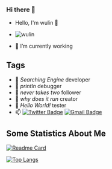 ### Hi there 👋

- Hello, I'm wulin 👋
- ![wulin](https://komarev.com/ghpvc/?username=onlywulin)

- 🔭 I’m currently working

## Tags

- 🔭 _Searching Engine_ developer
- 🌱 _println_ debugger
- 👯 _never takes two_ follower
- 🤔 _why does it run_ creator
- 💬 _Hello World!_ tester
- 📫 [![Twitter Badge](https://img.shields.io/badge/-twitter-blue?style=flat-square&logo=Twitter&logoColor=white&link=)](https://twitter.com/wswch19941012) [![Gmail Badge](https://img.shields.io/badge/-Gmail-c14438?style=flat-square&logo=Gmail&logoColor=white&link=mailto:jackwuchenghao6@gmail.com)](mailto:sumyggsun@gmail.com)


## Some Statistics About Me

[![Readme Card](https://github-readme-stats.vercel.app/api?username=onlywulin&show_icons=true&title_color=ffffff&icon_color=bb2acf&text_color=daf7dc&bg_color=151515)](https://github.com/anuraghazra/github-readme-stats)

[![Top Langs](https://github-readme-stats.vercel.app/api/top-langs/?username=onlywulin&layout=compact&exclude_repo=onlywulin.github.io&title_color=ffffff&icon_color=bb2acf&text_color=daf7dc&bg_color=151515)](https://github.com/anuraghazra/github-readme-stats)
